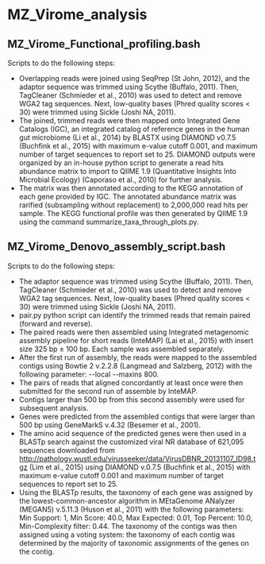 # MZ_Virome_analysis
## MZ_Virome_Functional_profiling.bash
Scripts to do the following steps:
+ Overlapping reads were joined using SeqPrep (St John, 2012), and the adaptor sequence was trimmed using Scythe (Buffalo, 2011). Then, TagCleaner (Schmieder et al., 2010) was used to detect and remove WGA2 tag sequences. Next, low-quality bases (Phred quality scores < 30) were trimmed using Sickle (Joshi NA, 2011). 
+ The joined, trimmed reads were then mapped onto Integrated Gene Catalogs (IGC), an integrated catalog of reference genes in the human gut microbiome (Li et al., 2014) by BLASTX using DIAMOND v0.7.5 (Buchfink et al., 2015) with maximum e-value cutoff 0.001, and maximum number of target sequences to report set to 25. DIAMOND outputs were organized by an in-house python script to generate a read hits abundance matrix to import to QIIME 1.9 (Quantitative Insights Into Microbial Ecology) (Caporaso et al., 2010) for further analysis.
+ The matrix was then annotated according to the KEGG annotation of each gene provided by IGC. The annotated abundance matrix was rarified (subsampling without replacement) to 2,000,000 read hits per sample. The KEGG functional profile was then generated by QIIME 1.9 using the command summarize_taxa_through_plots.py.

## MZ_Virome_Denovo_assembly_script.bash
Scripts to do the following steps:
+ The adaptor sequence was trimmed using Scythe (Buffalo, 2011). Then, TagCleaner (Schmieder et al., 2010) was used to detect and remove WGA2 tag sequences. Next, low-quality bases (Phred quality scores < 30) were trimmed using Sickle (Joshi NA, 2011).
+ pair.py python script can identify the trimmed reads that remain paired (forward and reverse).
+ The paired reads were then assembled using Integrated metagenomic assembly pipeline for short reads (InteMAP) (Lai et al., 2015) with insert size 325 bp ± 100 bp. Each sample was assembled separately. 
+ After the first run of assembly, the reads were mapped to the assembled contigs using Bowtie 2 v.2.2.8 (Langmead and Salzberg, 2012) with the following parameter: --local --maxins 800. 
+ The pairs of reads that aligned concordantly at least once were then submitted for the second run of assemble by InteMAP. 
+ Contigs larger than 500 bp from this second assembly were used for subsequent analysis. 
+ Genes were predicted from the assembled contigs that were larger than 500 bp using GeneMarkS v.4.32 (Besemer et al., 2001). 
+ The amino acid sequence of the predicted genes were then used in a BLASTp search against the customized viral NR database of 621,095 sequences downloaded from http://pathology.wustl.edu/virusseeker/data/VirusDBNR_20131107_ID98.tgz (Lim et al., 2015) using DIAMOND v.0.7.5 (Buchfink et al., 2015) with maximum e-value cutoff 0.001 and maximum number of target sequences to report set to 25. 
+ Using the BLASTp results, the taxonomy of each gene was assigned by the lowest-common-ancestor algorithm in MEtaGenome ANalyzer (MEGAN5) v.5.11.3 (Huson et al., 2011) with the following parameters: Min Support: 1, Min Score: 40.0, Max Expected: 0.01, Top Percent: 10.0, Min-Complexity filter: 0.44. The taxonomy of the contigs was then assigned using a voting system: the taxonomy of each contig was determined by the majority of taxonomic assignments of the genes on the contig.
